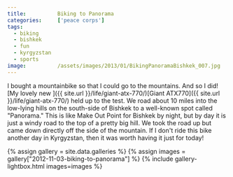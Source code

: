 ```yaml
---
title:			Biking to Panorama
categories:		['peace corps']
tags:
  - biking
  - bishkek
  - fun
  - kyrgyzstan
  - sports
image:			/assets/images/2013/01/BikingPanoramaBishkek_007.jpg
---
```


I bought a mountainbike so that I could go to the mountains. And so I did! [My lovely new ]({{ site.url }}/life/giant-atx-770/)[Giant ATX770]({{ site.url }}/life/giant-atx-770/) held up to the test. We road about 10 miles into the low-lying hills on the south-side of Bishkek to a well-known spot called "Panorama." This is like Make Out Point for Bishkek by night, but by day it is just a windy road to the top of a pretty big hill. We took the road up but came down directly off the side of the mountain. If I don't ride this bike another day in Kyrgyzstan, then it was worth having it just for today!

{% assign gallery = site.data.galleries %}
{% assign images = gallery["2012-11-03-biking-to-panorama"] %}
{% include gallery-lightbox.html images=images %}
